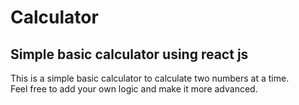 # Calculator
## Simple basic calculator using react js
This is a simple basic calculator to calculate two numbers at a time. \
Feel free to add your own logic and make it more advanced.
